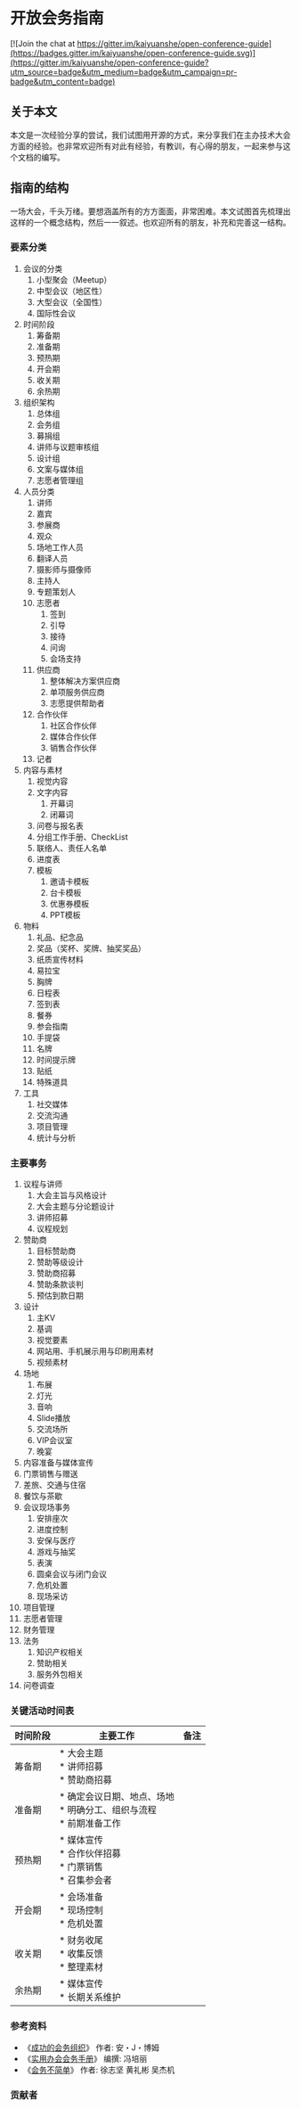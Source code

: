 # 开放会务指南

[![Join the chat at https://gitter.im/kaiyuanshe/open-conference-guide](https://badges.gitter.im/kaiyuanshe/open-conference-guide.svg)](https://gitter.im/kaiyuanshe/open-conference-guide?utm_source=badge&utm_medium=badge&utm_campaign=pr-badge&utm_content=badge)

## 关于本文

本文是一次经验分享的尝试，我们试图用开源的方式，来分享我们在主办技术大会方面的经验。也非常欢迎所有对此有经验，有教训，有心得的朋友，一起来参与这个文档的编写。

## 指南的结构

一场大会，千头万绪。要想涵盖所有的方方面面，非常困难。本文试图首先梳理出这样的一个概念结构，然后一一叙述。也欢迎所有的朋友，补充和完善这一结构。


### 要素分类

1. 会议的分类
    1. 小型聚会（Meetup）
    1. 中型会议（地区性）
    1. 大型会议（全国性）
    1. 国际性会议
1. 时间阶段
    1. 筹备期
    1. 准备期
    1. 预热期
    1. 开会期
    1. 收关期
    1. 余热期
1. 组织架构
    1. 总体组
    1. 会务组
    1. 募捐组
    1. 讲师与议题审核组
    1. 设计组
    1. 文案与媒体组
    1. 志愿者管理组
1. 人员分类
    1. 讲师
    1. 嘉宾
    1. 参展商
    1. 观众
    1. 场地工作人员
    1. 翻译人员
    1. 摄影师与摄像师
    1. 主持人
    1. 专题策划人
    1. 志愿者
       1. 签到
       1. 引导
       1. 接待
       1. 问询
       1. 会场支持
    1. 供应商
        1. 整体解决方案供应商
        1. 单项服务供应商
        1. 志愿提供帮助者
    1. 合作伙伴
        1. 社区合作伙伴
        1. 媒体合作伙伴
        1. 销售合作伙伴
    1. 记者
1. 内容与素材
    1. 视觉内容
    1. 文字内容
        1. 开幕词
        1. 闭幕词
    1. 问卷与报名表
    1. 分组工作手册、CheckList
    1. 联络人、责任人名单
    1. 进度表
    1. 模板
        1. 邀请卡模板
        1. 台卡模板
        1. 优惠券模板
        1. PPT模板
1. 物料
    1. 礼品、纪念品
    1. 奖品（奖杯、奖牌、抽奖奖品）
    1. 纸质宣传材料
    1. 易拉宝
    1. 胸牌
    1. 日程表
    1. 签到表
    1. 餐券
    1. 参会指南
    1. 手提袋
    1. 名牌
    1. 时间提示牌
    1. 贴纸
    1. 特殊道具
1. 工具
    1. 社交媒体
    1. 交流沟通
    1. 项目管理
    1. 统计与分析

### 主要事务


1. 议程与讲师
    1. 大会主旨与风格设计
    1. 大会主题与分论题设计
    1. 讲师招募
    1. 议程规划
1. 赞助商
    1. 目标赞助商
    1. 赞助等级设计
    1. 赞助商招募
    1. 赞助条款谈判
    1. 预估到款日期
1. 设计
    1. 主KV
    1. 基调
    1. 视觉要素
    1. 网站用、手机展示用与印刷用素材
    1. 视频素材
1. 场地
    1. 布展
    1. 灯光
    1. 音响
    1. Slide播放
    1. 交流场所
    1. VIP会议室
    1. 晚宴
1. 内容准备与媒体宣传
1. 门票销售与赠送
1. 差旅、交通与住宿
1. 餐饮与茶歇
1. 会议现场事务
    1. 安排座次
    1. 进度控制
    1. 安保与医疗
    1. 游戏与抽奖
    1. 表演
    1. 圆桌会议与闭门会议
    1. 危机处置
    1. 现场采访
1. 项目管理
1. 志愿者管理
1. 财务管理
1. 法务
    1. 知识产权相关
    1. 赞助相关
    1. 服务外包相关
1. 问卷调查

### 关键活动时间表

|时间阶段|主要工作|备注|
|---|---|---|
|筹备期|* 大会主题 <br/> * 讲师招募 <br/> * 赞助商招募||
|准备期|* 确定会议日期、地点、场地 <br /> * 明确分工、组织与流程 <br/> * 前期准备工作||
|预热期|* 媒体宣传 <br/> * 合作伙伴招募 <br/> * 门票销售 <br/> * 召集参会者||
|开会期|* 会场准备 <br/> * 现场控制 <br/> * 危机处置||
|收关期|* 财务收尾 <br/> * 收集反馈 <br/> * 整理素材||
|余热期|* 媒体宣传 <br/> * 长期关系维护||


### 参考资料
* 《[成功的会务组织](https://book.douban.com/subject/1019260/)》 作者: 安・J・博姆 
* 《[实用办会会务手册](https://book.douban.com/subject/10759070/)》 编撰: 冯培丽 
* 《[会务不简单](https://book.douban.com/subject/6516678/)》 作者: 徐志坚 黄礼彬 吴杰机

### 贡献者
